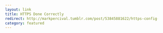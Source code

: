 ```yaml
---
layout: link
title: HTTPS Done Correctly
redirect: http://markpercival.tumblr.com/post/53845881622/https-config-done-right
category: featured
---
```


